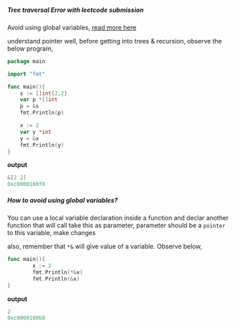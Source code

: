 
##### Tree traversal Error with leetcode submission
Avoid using global variables,
[read more here](https://support.leetcode.com/hc/en-us/articles/360011834174-I-encountered-Wrong-Answer-Runtime-Error-for-a-specific-test-case-When-I-test-my-code-using-this-test-case-it-produced-the-correct-output-Why-)

understand pointer well, before getting into trees & recursion, observe the below program,
```go
package main

import "fmt"

func main(){
	s := []int{2,2}
	var p *[]int
	p = &s
	fmt.Println(p)

	x := 2
	var y *int
	y = &x
	fmt.Println(y)
}

```
__output__
```go
&[2 2]
0xc0000180f0
```

##### How to avoid using global variables?
You can use a local variable declaration inside a function and declar another function that will call take this as parameter,
parameter should be a `pointer` to this variable, make changes

also, remember that `*&` will give value of a variable. Observe below,
```go
func main(){
        x := 2
        fmt.Println(*&x)
        fmt.Println(&x)
}
```
__output__
```go
2
0xc0000180b8
```